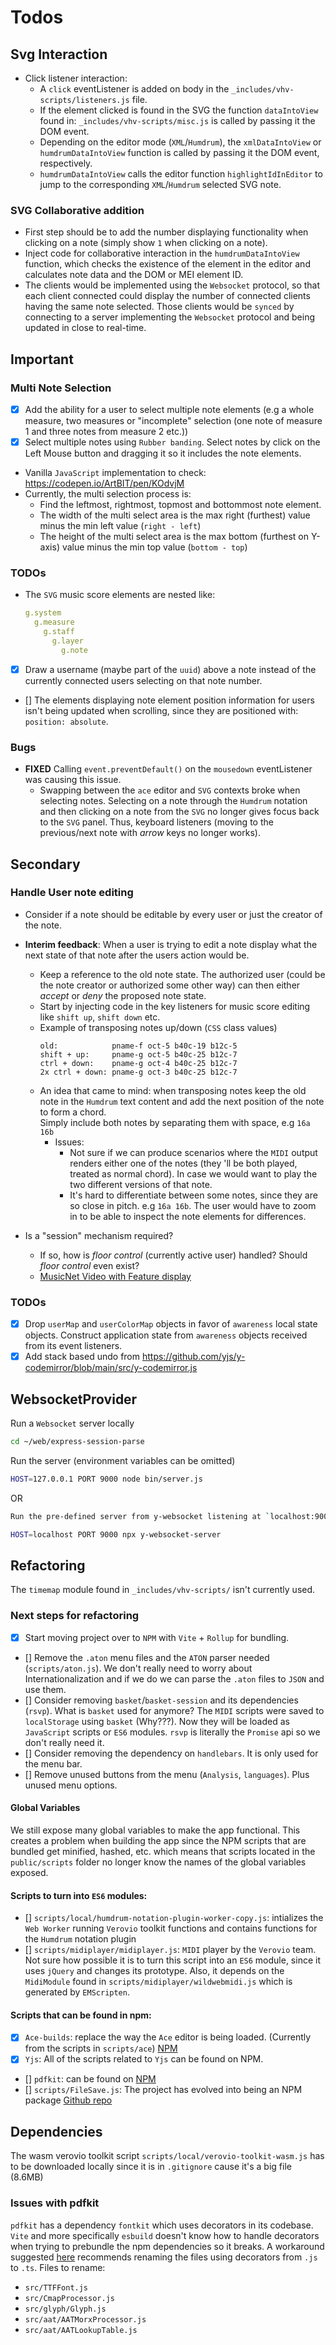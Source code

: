 # Todos

## Svg Interaction
- Click listener interaction:
  - A `click` eventListener is added on body in the `_includes/vhv-scripts/listeners.js` file.
  - If the element clicked is found in the SVG the function `dataIntoView` found in: `_includes/vhv-scripts/misc.js` is called by passing it the DOM event.
  - Depending on the editor mode (`XML`/`Humdrum`), the `xmlDataIntoView` or `humdrumDataIntoView` function is called by passing it the DOM event, respectively.
  - `humdrumDataIntoView` calls the editor function `highlightIdInEditor` to jump to the corresponding `XML`/`Humdrum` selected SVG note.

### SVG Collaborative addition
- First step should be to add the number displaying functionality when clicking on a note (simply show `1` when clicking on a note).
- Inject code for collaborative interaction in the `humdrumDataIntoView` function, which checks the existence of the element in the editor and calculates note data and the DOM or MEI element ID.
- The clients would be implemented using the `Websocket` protocol, so that each client connected could display the number of connected clients having the same note selected. Those clients would be `synced` by connecting to a server implementing the `Websocket` protocol and being updated in close to real-time.

## Important
### Multi Note Selection
- [x] Add the ability for a user to select multiple note elements (e.g a whole measure, two measures or "incomplete" selection (one note of measure 1 and three notes from measure 2 etc.))
- [x] Select multiple notes using `Rubber banding`. Select notes by click on the Left Mouse button and dragging it so it includes the note elements.
- Vanilla `JavaScript` implementation to check: https://codepen.io/ArtBIT/pen/KOdvjM
- Currently, the multi selection process is:
  - Find the leftmost, rightmost, topmost and bottommost note element.
  - The width of the multi select area is the max right (furthest) value minus the min left value (`right - left`)
  - The height of the multi select area is the max bottom (furthest on Y-axis) value minus the min top value (`bottom - top`)

### TODOs
  - The `SVG` music score elements are nested like:
    ```yml
    g.system
      g.measure
        g.staff
          g.layer
            g.note
    ```
- [x] Draw a username (maybe part of the `uuid`) above a note instead of the currently connected users selecting on that note number.
- [] The elements displaying note element position information for users isn't being updated when scrolling, since they are positioned with: `position: absolute`.

### Bugs
- **FIXED** Calling `event.preventDefault()` on the `mousedown` eventListener was causing this issue.
  - Swapping between the `ace` editor and `SVG` contexts broke when selecting notes.
  Selecting on a note through the `Humdrum` notation and then clicking on a note from the `SVG` no longer gives focus back to the `SVG` panel. Thus, keyboard listeners (moving to the previous/next note with *arrow* keys no longer works).

## Secondary
### Handle User note editing
- Consider if a note should be editable by every user or just the creator of the note.
- **Interim feedback**: When a user is trying to edit a note display what the next state of that note after the users action would be.
  - Keep a reference to the old note state. The authorized user (could be the note creator or authorized some other way) can then either *accept* or *deny* the proposed note state.
  - Start by injecting code in the key listeners for music score editing like `shift up`, `shift down` etc.
  - Example of transposing notes up/down (`CSS` class values)
    ```
    old:            pname-f oct-5 b40c-19 b12c-5
    shift + up:     pname-g oct-5 b40c-25 b12c-7
    ctrl + down:    pname-g oct-4 b40c-25 b12c-7
    2x ctrl + down: pname-g oct-3 b40c-25 b12c-7
    ```
  - An idea that came to mind: when transposing notes keep the old note in the `Humdrum` text content and add the next position of the note to form a chord.
  </br> Simply include both notes by separating them with space, e.g ```16a 16b```
    - Issues:
      - Not sure if we can produce scenarios where the `MIDI` output renders either one of the notes (they 'll be both played, treated as normal chord). In case we would want to play the two different versions of that note.
      - It's hard to differentiate between some notes, since they are so close in pitch. e.g ```16a 16b```. The user would have to zoom in to be able to inspect the note elements for differences.

- Is a "session" mechanism required?
  - If so, how is *floor control* (currently active user) handled? Should *floor control* even exist?
  - [MusicNet Video with Feature display](https://youtu.be/GyUu_L8t7rs?t=472)

### TODOs
- [x] Drop `userMap` and `userColorMap` objects in favor of `awareness` local state objects. Construct application state from `awareness` objects received from its event listeners.
- [x] Add stack based undo from https://github.com/yjs/y-codemirror/blob/main/src/y-codemirror.js

## WebsocketProvider
Run a `Websocket` server locally
```bash
cd ~/web/express-session-parse
```
Run the server (environment variables can be omitted)
```bash
HOST=127.0.0.1 PORT 9000 node bin/server.js
```
OR
```bash
Run the pre-defined server from y-websocket listening at `localhost:9000`
```
```bash
HOST=localhost PORT 9000 npx y-websocket-server
```

## Refactoring
The `timemap` module found in `_includes/vhv-scripts/` isn't currently used.

### Next steps for refactoring
- [x] Start moving project over to `NPM` with `Vite` + `Rollup` for bundling.
- [] Remove the `.aton` menu files and the `ATON` parser needed (`scripts/aton.js`). We don't really need to worry about Internationalization and if we do we can parse the `.aton` files to `JSON` and use them.
- [] Consider removing `basket`/`basket-session` and its dependencies (`rsvp`). What is `basket` used for anymore? The `MIDI` scripts were saved to `localStorage` using `basket` (Why???). Now they will be loaded as `JavaScript` scripts or `ES6` modules. `rsvp` is literally the `Promise` api so we don't really need it.
- [] Consider removing the dependency on `handlebars`. It is only used for the menu bar.
- [] Remove unused buttons from the menu (`Analysis`, `languages`). Plus unused menu options.
#### Global Variables
We still expose many global variables to make the app functional. This creates a problem when building the app since the NPM scripts that are bundled get minified, hashed, etc. which means that scripts located in the `public/scripts` folder no longer know the names of the global variables exposed.
#### Scripts to turn into `ES6` modules:
  - [] `scripts/local/humdrum-notation-plugin-worker-copy.js`: intializes the `Web Worker` running `Verovio` toolkit functions and contains functions for the `Humdrum` notation plugin
  - [] `scripts/midiplayer/midiplayer.js`: `MIDI` player by the `Verovio` team. Not sure how possible it is to turn this script into an `ES6` module, since it uses `jQuery` and changes its prototype. Also, it depends on the `MidiModule` found in `scripts/midiplayer/wildwebmidi.js` which is generated by `EMScripten`.
#### Scripts that can be found in npm:
  - [x] `Ace-builds`: replace the way the `Ace` editor is being loaded. (Currently from the scripts in `scripts/ace`) [NPM](https://www.npmjs.com/package/ace-builds)
  - [x] `Yjs`: All of the scripts related to `Yjs` can be found on NPM.
  - [] `pdfkit`: can be found on [NPM](https://www.npmjs.com/package/pdfkit)
  - [] `scripts/FileSave.js`: The project has evolved into being an NPM package [Github repo](https://github.com/eligrey/FileSaver.js)

## Dependencies
The wasm verovio toolkit script `scripts/local/verovio-toolkit-wasm.js` has to be downloaded locally since it is in `.gitignore` cause it's a big file (8.6MB)

### Issues with pdfkit
`pdfkit` has a dependency `fontkit` which uses decorators in its codebase. `Vite` and more specifically `esbuild` doesn't know how to handle decorators when trying to prebundle the npm dependencies so it breaks. A workaround suggested [here](https://github.com/vitejs/vite/issues/2349) recommends renaming the files using decorators from `.js` to `.ts`. Files to rename:
- `src/TTFFont.js`
- `src/CmapProcessor.js`
- `src/glyph/Glyph.js`
- `src/aat/AATMorxProcessor.js`
- `src/aat/AATLookupTable.js`